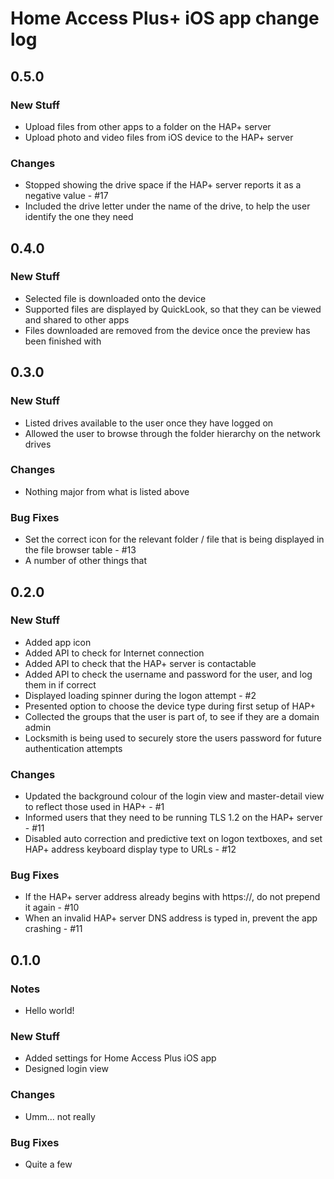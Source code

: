 # Home Access Plus+ iOS app change log

## 0.5.0

### New Stuff
* Upload files from other apps to a folder on the HAP+ server
* Upload photo and video files from iOS device to the HAP+ server

### Changes
* Stopped showing the drive space if the HAP+ server reports it as a negative value - #17
* Included the drive letter under the name of the drive, to help the user identify the one they need

## 0.4.0

### New Stuff
* Selected file is downloaded onto the device
* Supported files are displayed by QuickLook, so that they can be viewed and shared to other apps
* Files downloaded are removed from the device once the preview has been finished with

## 0.3.0

### New Stuff
* Listed drives available to the user once they have logged on
* Allowed the user to browse through the folder hierarchy on the network drives

### Changes
* Nothing major from what is listed above

### Bug Fixes
* Set the correct icon for the relevant folder / file that is being displayed in the file browser table - #13
* A number of other things that 

## 0.2.0

### New Stuff
* Added app icon
* Added API to check for Internet connection
* Added API to check that the HAP+ server is contactable
* Added API to check the username and password for the user, and log them in if correct
* Displayed loading spinner during the logon attempt - #2
* Presented option to choose the device type during first setup of HAP+
* Collected the groups that the user is part of, to see if they are a domain admin
* Locksmith is being used to securely store the users password for future authentication attempts

### Changes
* Updated the background colour of the login view and master-detail view to reflect those used in HAP+ - #1
* Informed users that they need to be running TLS 1.2 on the HAP+ server - #11
* Disabled auto correction and predictive text on logon textboxes, and set HAP+ address keyboard display type to URLs - #12

### Bug Fixes
* If the HAP+ server address already begins with https://, do not prepend it again - #10
* When an invalid HAP+ server DNS address is typed in, prevent the app crashing - #11

## 0.1.0

### Notes
* Hello world!

### New Stuff
* Added settings for Home Access Plus iOS app
* Designed login view

### Changes
* Umm... not really

### Bug Fixes
* Quite a few